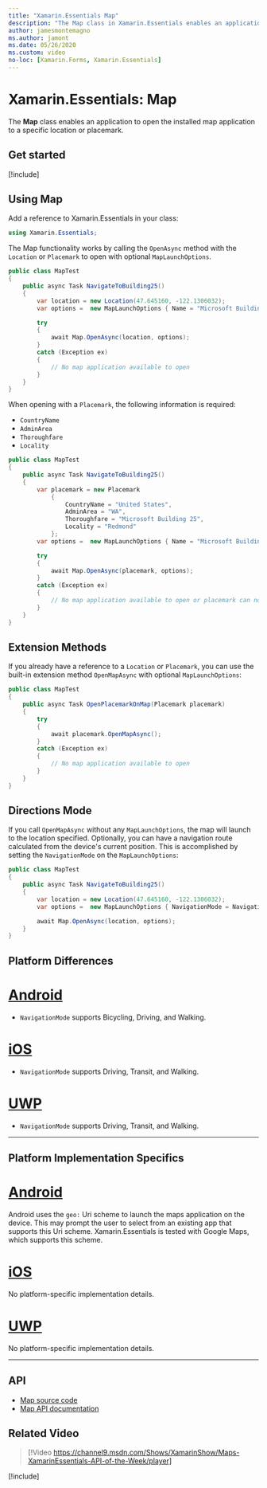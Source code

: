 ```yaml
---
title: "Xamarin.Essentials Map"
description: "The Map class in Xamarin.Essentials enables an application to open the installed map application to a specific location or placemark."
author: jamesmontemagno
ms.author: jamont
ms.date: 05/26/2020
ms.custom: video
no-loc: [Xamarin.Forms, Xamarin.Essentials]
---
```


# Xamarin.Essentials: Map

The **Map** class enables an application to open the installed map application to a specific location or placemark.

## Get started

[!include[](~/essentials/includes/get-started.md)]

## Using Map

Add a reference to Xamarin.Essentials in your class:

```csharp
using Xamarin.Essentials;
```

The Map functionality works by calling the `OpenAsync` method with the `Location` or `Placemark` to open with optional `MapLaunchOptions`.

```csharp
public class MapTest
{
    public async Task NavigateToBuilding25()
    {
        var location = new Location(47.645160, -122.1306032);
        var options =  new MapLaunchOptions { Name = "Microsoft Building 25" };

        try
        {
            await Map.OpenAsync(location, options);
        }
        catch (Exception ex)
        {
            // No map application available to open
        }
    }
}
```

When opening with a `Placemark`, the following information is required:

- `CountryName`
- `AdminArea`
- `Thoroughfare`
- `Locality`

```csharp
public class MapTest
{
    public async Task NavigateToBuilding25()
    {
        var placemark = new Placemark
            {
                CountryName = "United States",
                AdminArea = "WA",
                Thoroughfare = "Microsoft Building 25",
                Locality = "Redmond"
            };
        var options =  new MapLaunchOptions { Name = "Microsoft Building 25" };

        try
        {
            await Map.OpenAsync(placemark, options);
        }
        catch (Exception ex)
        {
            // No map application available to open or placemark can not be located
        }
    }
}
```

## Extension Methods

If you already have a reference to a `Location` or `Placemark`, you can use the built-in extension method `OpenMapAsync` with optional `MapLaunchOptions`:

```csharp
public class MapTest
{
    public async Task OpenPlacemarkOnMap(Placemark placemark)
    {
        try
        {
            await placemark.OpenMapAsync();
        }
        catch (Exception ex)
        {
            // No map application available to open
        }
    }
}
```

## Directions Mode

If you call `OpenMapAsync` without any `MapLaunchOptions`, the map will launch to the location specified. Optionally, you can have a navigation route calculated from the device's current position. This is accomplished by setting the `NavigationMode` on the `MapLaunchOptions`:

```csharp
public class MapTest
{
    public async Task NavigateToBuilding25()
    {
        var location = new Location(47.645160, -122.1306032);
        var options =  new MapLaunchOptions { NavigationMode = NavigationMode.Driving };

        await Map.OpenAsync(location, options);
    }
}
```

## Platform Differences

# [Android](#tab/android)

- `NavigationMode` supports Bicycling, Driving, and Walking.

# [iOS](#tab/ios)

- `NavigationMode` supports Driving, Transit, and Walking.

# [UWP](#tab/uwp)

- `NavigationMode` supports Driving, Transit, and Walking.

--------------

## Platform Implementation Specifics

# [Android](#tab/android)

Android uses the `geo:` Uri scheme to launch the maps application on the device. This may prompt the user to select from an existing app that supports this Uri scheme.  Xamarin.Essentials is tested with Google Maps, which supports this scheme.

# [iOS](#tab/ios)

No platform-specific implementation details.

# [UWP](#tab/uwp)

No platform-specific implementation details.

--------------

## API

- [Map source code](https://github.com/xamarin/Essentials/tree/main/Xamarin.Essentials/Map)
- [Map API documentation](xref:Xamarin.Essentials.Map)

## Related Video

> [!Video https://channel9.msdn.com/Shows/XamarinShow/Maps-XamarinEssentials-API-of-the-Week/player]

[!include[](~/essentials/includes/xamarin-show-essentials.md)]
